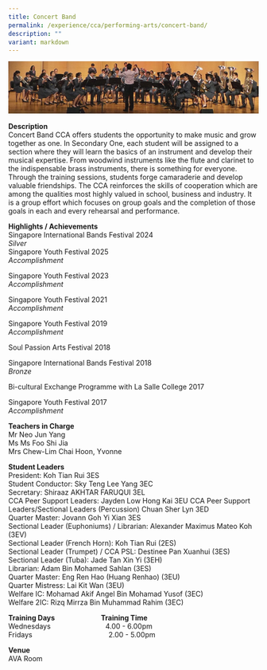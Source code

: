 ```yaml
---
title: Concert Band
permalink: /experience/cca/performing-arts/concert-band/
description: ""
variant: markdown
---
```

![](/images/2016-CCA-CONCERTBAND-1.jpg)

**Description** <br>
Concert Band CCA offers students the opportunity to make music and grow together as one. In Secondary One, each student will be assigned to a section where they will learn the basics of an instrument and develop their musical expertise. From woodwind instruments like the flute and clarinet to the indispensable brass instruments, there is something for everyone. Through the training sessions, students forge camaraderie and develop valuable friendships. The CCA reinforces the skills of cooperation which are among the qualities most highly valued in school, business and industry. It is a group effort which focuses on group goals and the completion of those goals in each and every rehearsal and performance.

**Highlights / Achievements** <br>
Singapore International Bands Festival 2024<br>
_Silver_<br>
Singapore Youth Festival 2025<br>
_Accomplishment_<br> 

Singapore Youth Festival 2023<br>
_Accomplishment_<br>

Singapore Youth Festival 2021 <br>
_Accomplishment_

Singapore Youth Festival 2019 <br>
_Accomplishment_

Soul Passion Arts Festival 2018

Singapore International Bands Festival 2018 <br>
_Bronze_

Bi-cultural Exchange Programme with La Salle College 2017

Singapore Youth Festival 2017 <br>
_Accomplishment_

**Teachers in Charge** <br>
Mr Neo Jun Yang<br>
Ms Ms Foo Shi Jia<br>
Mrs Chew-Lim Chai Hoon, Yvonne&nbsp;<br>

**Student Leaders**<br>
President: Koh Tian Rui 3ES<br>
Student Conductor: Sky Teng Lee Yang 3EC<br>
Secretary: Shiraaz AKHTAR FARUQUI 3EL<br>
CCA Peer Support Leaders: Jayden Low Hong Kai 3EU
CCA Peer Support Leaders/Sectional Leaders (Percussion) Chuan Sher Lyn 3ED<br>
Quarter Master: Jovann Goh Yi Xian  3ES<br>
Sectional Leader (Euphoniums) / Librarian: Alexander Maximus Mateo Koh (3EV)<br>
Sectional Leader (French Horn): Koh Tian Rui (2ES)<br>
Sectional Leader (Trumpet) / CCA PSL: Destinee Pan Xuanhui (3ES)<br>
Sectional Leader (Tuba): Jade Tan Xin Yi (3EH)<br>
Librarian: Adam Bin Mohamed Sahlan (3ES)<br>
Quarter Master: Eng Ren Hao (Huang Renhao) (3EU)<br>
Quarter Mistress: Lai Kit Wan (3EU)<br>
Welfare IC: Mohamad Akif Angel Bin Mohamad Yusof (3EC)<br>
Welfare 2IC: Rizq Mirrza Bin Muhammad Rahim (3EC)


**Training Days&nbsp;&nbsp; &nbsp;&nbsp;&nbsp; &nbsp;&nbsp;&nbsp; &nbsp;&nbsp;&nbsp; &nbsp;&nbsp;&nbsp; &nbsp;&nbsp;&nbsp; &nbsp;&nbsp; &nbsp; Training Time** <br>
Wednesdays&nbsp;&nbsp; &nbsp;&nbsp;&nbsp; &nbsp;&nbsp;&nbsp; &nbsp;&nbsp;&nbsp; &nbsp;&nbsp;&nbsp; &nbsp;&nbsp;&nbsp; &nbsp;&nbsp;&nbsp; &nbsp;4.00 - 6.00pm <br>
Fridays&nbsp;&nbsp; &nbsp;&nbsp;&nbsp; &nbsp;&nbsp;&nbsp; &nbsp;&nbsp;&nbsp; &nbsp;&nbsp;&nbsp; &nbsp;&nbsp;&nbsp; &nbsp;&nbsp;&nbsp; &nbsp;&nbsp;&nbsp; &nbsp;&nbsp;&nbsp; &nbsp;&nbsp;&nbsp;&nbsp;2.00 - 5.00pm

**Venue** <br>
AVA Room